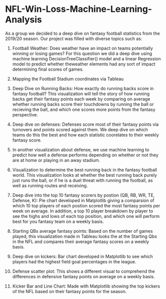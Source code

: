 # NFL-Win-Loss-Machine-Learning-Analysis
As a group we decided to a deep dive on fantasy football statistics from the 2019/20 season. Our project was filled with diverse topics such as:

1) Football Weather: Does weather have an impact on teams potentially winning or losing games? For this question we did a deep dive using machine learning DecisionTreeClassifier() model
and a linear Regression model to predict whether theweather elements had any sort of impact determining final scores of games.

2) Mapping the Football Stadium coordinates via Tableau

3) Deep Dive on Running Backs: How exactly do running backs score in fantasy football? This visualization will tell the story of how running backs get their fantasy points each week by comparing 
on average whether running backs score their touchdowns by running the ball or recieving the ball, and which one scores more points from the fantasy perspective.

4) Deep dive on defenses: Defenses score most of their fantasy points via turnovers and points scored against them. We deep dive on which teams do this the best and how each statistic coorelates to their weekly
fantasy score. 

5) In another visualization about defense, we use machine learning to predict how well a defense performs depending on whether or not they are at home or playing in an away stadium. 

6) Visualization to determine the best running back in the fantasy football world. This visualization looks at whether the best running back purely just runs the ball, or if he is a duel threat with running the football, as well
as running routes and receiving.

7) Deep dive into the top 10 fantasy scorers by postion (QB, RB, WR, TE, Defense, K): Pie chart developed in Matplotlib giving a comparsion of which 10 top players of each postion scored the most fantasy
points per week on average. In addition, a top 10 player breakdown by player to see the highs and lows of each top position, and which one will perform best for you fantasy team on a weekly basis.

8) Starting QBs average fantasy points: Based on the number of games played, this visualization made in Tableau looks the at the Starting Qbs in the NFL and compares their average fantasy scores on a weekly basis.

9) Deep dive on kickers: Bar chart developed in Matplotlib to see which players had the highest field goal percentages in the league.

10) Defense scatter plot: This shows a different visual to comprehend the differences in defensive fantasy points on average on a weekly basis. 

11) Kicker Bar and Line Chart: Made with Matplotlib showing the top kickers of the NFL based on their fantasy points for the season.
